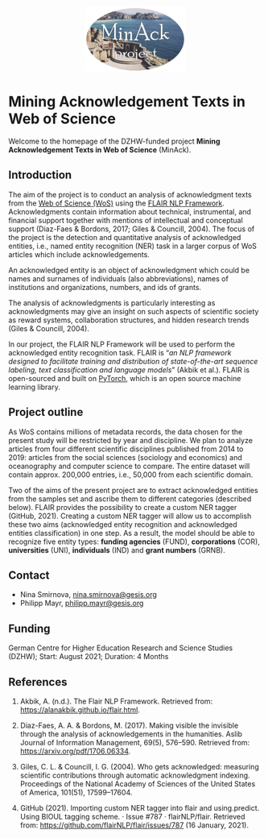 <p align="center"><img src="https://github.com/kalawinka/minack/blob/249b0e7d8f856980406aaacf28cb303a9df82644/logo_round3.png" width="200" height="130"></p>

# Mining Acknowledgement Texts in Web of Science

Welcome to the homepage of the DZHW-funded project **Mining Acknowledgement Texts in Web of Science** (MinAck).

## Introduction
The aim of the project is to conduct an analysis of acknowledgment texts from the [Web of Science (WoS)](https://clarivate.com/webofsciencegroup/solutions/web-of-science/) using the [FLAIR NLP Framework](https://github.com/flairNLP/flair). Acknowledgments contain information about technical, instrumental, and financial support together with mentions of intellectual and conceptual support (Diaz-Faes & Bordons, 2017; Giles & Councill, 2004). The focus of the project is the detection and quantitative analysis of acknowledged entities, i.e., named entity recognition (NER) task in a larger corpus of WoS articles which include acknowledgements.

An acknowledged entity is an object of acknowledgment which could be names and surnames of individuals (also abbreviations), names of institutions and organizations, numbers, and ids of grants.

The analysis of acknowledgments is particularly interesting as acknowledgments may give an insight on such aspects of scientific society as reward systems, collaboration structures, and hidden research trends (Giles & Councill, 2004).

In our project, the FLAIR NLP Framework will be used to perform the acknowledged entity recognition task. FLAIR is “*an NLP framework designed to facilitate training and distribution of state-of-the-art sequence labeling, text classification and language models*” (Akbik et al.). FLAIR is open-sourced and built on [PyTorch](https://pytorch.org/), which is an open source machine learning library.

## Project outline
As WoS contains millions of metadata records, the data chosen for the present study will be restricted by year and discipline. We plan to analyze articles from four different scientific disciplines published from 2014 to 2019: articles from the social sciences (sociology and economics) and oceanography and computer science to compare. The entire dataset will contain approx. 200,000 entries, i.e., 50,000 from each scientific domain.

Two of the aims of the present project are to extract acknowledged entities from the samples set and ascribe them to different categories (described below). FLAIR provides the possibility to create a custom NER tagger (GitHub, 2021). Creating a custom NER tagger will allow us to accomplish these two aims (acknowledged entity recognition and acknowledged entities classification) in one step. As a result, the model should be able to recognize five entity types: **funding agencies** (FUND), **corporations** (COR), **universities** (UNI), **individuals** (IND) and **grant numbers** (GRNB).

## Contact
* Nina Smirnova, nina.smirnova@gesis.org
* Philipp Mayr, philipp.mayr@gesis.org

## Funding
German Centre for Higher Education Research and Science Studies (DZHW); Start: August 2021; Duration: 4 Months

## References
1) Akbik, A. (n.d.). The Flair NLP Framework. Retrieved from: https://alanakbik.github.io/flair.html.

2) Diaz-Faes, A. A. & Bordons, M. (2017). Making visible the invisible through the analysis of acknowledgements
in the humanities. Aslib Journal of Information Management, 69(5), 576–590. Retrieved from:
https://arxiv.org/pdf/1706.06334.

3) Giles, C. L. & Councill, I. G. (2004). Who gets acknowledged: measuring scientific contributions through
automatic acknowledgment indexing. Proceedings of the National Academy of Sciences of the United States
of America, 101(51), 17599–17604.

4) GitHub (2021). Importing custom NER tagger into flair and using.predict. Using BIOUL tagging scheme. ·
Issue #787 · flairNLP/flair. Retrieved from: https://github.com/flairNLP/flair/issues/787 (16 January, 2021).
